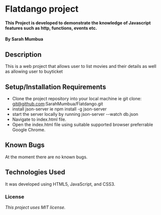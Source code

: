 # Flatdango project
#### This Project is developed to demonstrate the knowledge of Javascript features such as http, functions, events etc.
#### By **Sarah Mumbua**
## Description
This is a web project that allows user to list movies and their details as well as allowing user to buyticket
## Setup/Installation Requirements
* Clone the project repository into your local machine ie git clone: git@github.com:SarahMumbua/Flatdango.git
* install json-server ie npm install -g json-server
* start the server locally by running json-server --watch db.json
* Navigate to index.html file.
* Open the index.html file using suitable supported browser preferrable Google Chrome.
## Known Bugs
At the moment there are no known bugs.
## Technologies Used
It was developed using HTML5, JavaScript, and CSS3.
### License
*This project uses MIT license.*
